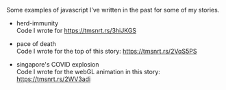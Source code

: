 Some examples of javascript I've written in the past for some of my stories.

- herd-immunity  
  Code I wrote for https://tmsnrt.rs/3hiJKGS

- pace of death  
  Code I wrote for the top of this story: https://tmsnrt.rs/2VqS5PS

- singapore's COVID explosion  
  Code I wrote for the webGL animation in this story: https://tmsnrt.rs/2WV3adi
